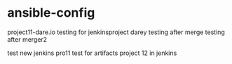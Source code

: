 # ansible-config
project11-dare.io
testing for jenkinsproject darey
testing after merge
testing after merger2


test new jenkins pro11
test for artifacts project 12 in jenkins